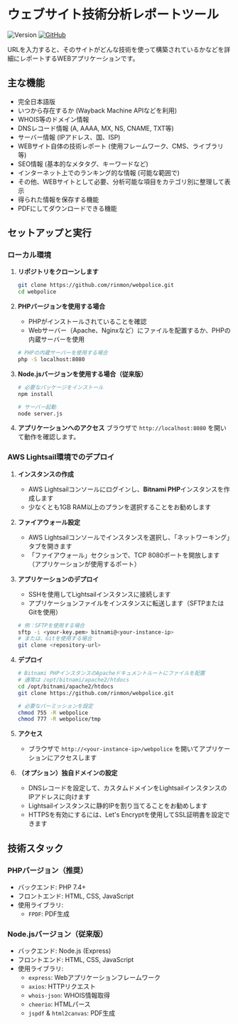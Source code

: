 # ウェブサイト技術分析レポートツール

![Version](https://img.shields.io/badge/version-1.1.0-blue)
[![GitHub](https://img.shields.io/github/stars/rinmon/webpolice?style=social)](https://github.com/rinmon/webpolice)

URLを入力すると、そのサイトがどんな技術を使って構築されているかなどを詳細にレポートするWEBアプリケーションです。

## 主な機能

*   完全日本語版
*   いつから存在するか (Wayback Machine APIなどを利用)
*   WHOIS等のドメイン情報
*   DNSレコード情報 (A, AAAA, MX, NS, CNAME, TXT等)
*   サーバー情報 (IPアドレス、国、ISP)
*   WEBサイト自体の技術レポート (使用フレームワーク、CMS、ライブラリ等)
*   SEO情報 (基本的なメタタグ、キーワードなど)
*   インターネット上でのランキング的な情報 (可能な範囲で)
*   その他、WEBサイトとして必要、分析可能な項目をカテゴリ別に整理して表示
*   得られた情報を保存する機能
*   PDFにしてダウンロードできる機能

## セットアップと実行

### ローカル環境

1.  **リポジトリをクローンします**
    ```bash
    git clone https://github.com/rinmon/webpolice.git
    cd webpolice
    ```

2.  **PHPバージョンを使用する場合**
    * PHPがインストールされていることを確認
    * Webサーバー（Apache、Nginxなど）にファイルを配置するか、PHPの内蔵サーバーを使用
    ```bash
    # PHPの内蔵サーバーを使用する場合
    php -S localhost:8080
    ```

3.  **Node.jsバージョンを使用する場合（従来版）**
    ```bash
    # 必要なパッケージをインストール
    npm install
    
    # サーバー起動
    node server.js
    ```

4.  **アプリケーションへのアクセス**
    ブラウザで `http://localhost:8080` を開いて動作を確認します。

### AWS Lightsail環境でのデプロイ

1. **インスタンスの作成**
   * AWS Lightsailコンソールにログインし、**Bitnami PHP**インスタンスを作成します
   * 少なくとも1GB RAM以上のプランを選択することをお勧めします

2. **ファイアウォール設定**
   * AWS Lightsailコンソールでインスタンスを選択し、「ネットワーキング」タブを開きます
   * 「ファイアウォール」セクションで、TCP 8080ポートを開放します（アプリケーションが使用するポート）

3. **アプリケーションのデプロイ**
   * SSHを使用してLightsailインスタンスに接続します
   * アプリケーションファイルをインスタンスに転送します（SFTPまたはGitを使用）
   ```bash
   # 例：SFTPを使用する場合
   sftp -i <your-key.pem> bitnami@<your-instance-ip>
   # または、Gitを使用する場合
   git clone <repository-url>
   ```

4. **デプロイ**
   ```bash
   # Bitnami PHPインスタンスのApacheドキュメントルートにファイルを配置
   # 通常は /opt/bitnami/apache2/htdocs
   cd /opt/bitnami/apache2/htdocs
   git clone https://github.com/rinmon/webpolice.git
   
   # 必要なパーミッションを設定
   chmod 755 -R webpolice
   chmod 777 -R webpolice/tmp
   ```

5. **アクセス**
   * ブラウザで `http://<your-instance-ip>/webpolice` を開いてアプリケーションにアクセスします

6. **（オプション）独自ドメインの設定**
   * DNSレコードを設定して、カスタムドメインをLightsailインスタンスのIPアドレスに向けます
   * Lightsailインスタンスに静的IPを割り当てることをお勧めします
   * HTTPSを有効にするには、Let's Encryptを使用してSSL証明書を設定できます
   


## 技術スタック

### PHPバージョン（推奨）

*   バックエンド: PHP 7.4+
*   フロントエンド: HTML, CSS, JavaScript
*   使用ライブラリ:
    *   `FPDF`: PDF生成

### Node.jsバージョン（従来版）

*   バックエンド: Node.js (Express)
*   フロントエンド: HTML, CSS, JavaScript
*   使用ライブラリ:
    *   `express`: Webアプリケーションフレームワーク
    *   `axios`: HTTPリクエスト
    *   `whois-json`: WHOIS情報取得
    *   `cheerio`: HTMLパース
    *   `jspdf` & `html2canvas`: PDF生成
